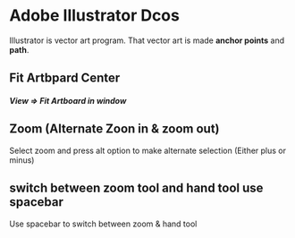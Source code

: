 # Adobe Illustrator Dcos

Illustrator is vector art program. That vector art is made **anchor points** and **path**.

## Fit Artbpard Center

##### View => Fit Artboard in window 

## Zoom (Alternate Zoon in & zoom out)

Select zoom and press alt option to make alternate selection (Either plus or minus)

## switch between zoom tool and hand tool use spacebar

Use spacebar to switch between zoom & hand tool

